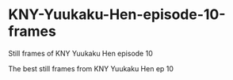 # KNY-Yuukaku-Hen-episode-10-frames
Still frames of KNY Yuukaku Hen episode 10

The best still frames from KNY Yuukaku Hen ep 10

